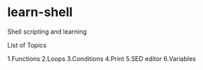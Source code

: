 # learn-shell

Shell scripting and learning

List of Topics

1.Functions
2.Loops
3.Conditions
4.Print
5.SED editor
6.Variables


